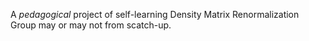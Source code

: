 A *pedagogical* project of self-learning Density Matrix Renormalization Group may or may not from scatch-up.